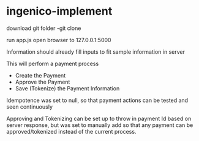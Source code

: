 # ingenico-implement

download git folder
-git clone

run app.js
open browser to 127.0.0.1:5000

Information should already fill inputs to fit sample information in server

This will perform a payment process
* Create the Payment
* Approve the Payment
* Save (Tokenize) the Payment Information

Idempotence was set to null, so that payment actions can be tested and seen continuously

Approving and Tokenizing can be set up to throw in payment Id based on server response, but was set to manually add so that any payment can be approved/tokenized instead of the current process.

